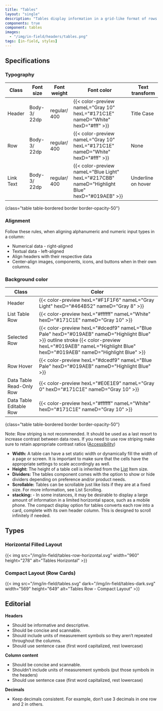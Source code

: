 ```yaml
---
title: "Tables"
layout: "single"
description: "Tables display information in a grid-like format of rows and columns."
components: true
component: tables
images:
  - "/img/in-field/headers/tables.png"
tags: [in-field, styles]
---
```


## Specifications

### Typography

<!-- prettier-ignore-start -->
| Class     | Font size    | Font weight  | Font color                                                                                    | Text transform     |
| --------- | ------------ | ------------ | --------------------------------------------------------------------------------------------- | ------------------ |
| Header    | Body-3/ 22dp | regular/ 400 | {{< color-preview nameL="Gray 10" hexL="#171C1E" nameD="White" hexD="#fff" >}}                | Title Case         |
| Row       | Body-3/ 22dp | regular/ 400 | {{< color-preview nameL="Gray 10" hexL="#171C1E" nameD="White" hexD="#fff" >}}                | None               |
| Link Text | Body-3/ 22dp | regular/ 400 | {{< color-preview nameL="Blue Light" hexL="#217CBB" nameD="Highlight Blue" hexD="#019AEB" >}} | Underline on hover |
{class="table table-bordered border border-opacity-50"}
<!-- prettier-ignore-end -->

### Alignment

Follow these rules, when aligning alphanumeric and numeric input types in a column:

- Numerical data - right-aligned
- Textual data - left-aligned
- Align headers with their respective data
- Center-align images, components, icons, and buttons when in their own columns.

### Background color

<!-- prettier-ignore-start -->
| Class                    | Color                                                                                        |
| ------------------------ | -------------------------------------------------------------------------------------------- |
| Header                   | {{< color-preview hexL="#F1F1F6" nameL="Gray Light" hexD="#464B52" nameD="Gray 8" >}}        |
| List Table Row           | {{< color-preview hexL="#ffffff" nameL="White" hexD="#171C1E" nameD="Gray 10" >}}            |
| Selected Row             | {{< color-preview hexL="#dcedf9" nameL="Blue Pale" hexD="#019AEB" nameD="Highlight Blue" >}} outline stroke {{< color-preview hexL="#019AEB" nameL="Highlight Blue" hexD="#019AEB" nameD="Highlight Blue" >}} |
| Row Hover                | {{< color-preview hexL="#dcedf9" nameL="Blue Pale" hexD="#019AEB" nameD="Highlight Blue" >}} |
| Data Table Read-Only Row | {{< color-preview hexL="#E0E1E9" nameL="Gray 0" hexD="#171C1E" nameD="Gray 10" >}}           |
| Data Table Editable Row  | {{< color-preview hexL="#ffffff" nameL="White" hexD="#171C1E" nameD="Gray 10" >}}            |
{class="table table-bordered border border-opacity-50"}
<!-- prettier-ignore-end -->

Note: Row striping is not recommended. It should be used as a last resort to increase contrast between data rows. If you need to use row striping make sure to retain appropriate contrast ratios ([Accessibility](/foundations/accessibility/))

- **Width:** A table can have a set static width or dynamically fill the width of a page or screen. It is important to make sure that the cells have the appropriate settings to scale accordingly as well.
- **Height:** The height of a table cell is inherited from the [List](/components/in-field/lists/) Item size.
- **Dividers:** The tables component comes with the option to show or hide dividers depending on preference and/or product needs.
- **Scrollable:** Tables can be scrollable just like lists if they are at a fixed size. For more information, see List Scrolling.
- **stacking:** - In some instances, it may be desirable to display a large amount of information in a limited horizontal space, such as a mobile phone. The compact display option for tables converts each row into a card, complete with its own header column. This is designed to scroll infinitely if needed.

## Types

### Horizontal Filled Layout

{{< img src="/img/in-field/tables-row-horizontal.svg" width="960" height="278" alt="Tables Horizontal" >}}

### Compact Layout (Row Cards)

{{< img src="/img/in-field/tables.svg" dark="/img/in-field/tables-dark.svg" width="569" height="649" alt="Tables Row - Compact Layout" >}}

## Editorial

**Headers**

- Should be informative and descriptive.
- Should be concise and scannable.
- Should include units of measurement symbols so they aren’t repeated throughout the columns.
- Should use sentence case (first word capitalized, rest lowercase)

**Column content**

- Should be concise and scannable.
- Shouldn’t include units of measurement symbols (put those symbols in the headers)
- Should use sentence case (first word capitalized, rest lowercase)

**Decimals**

- Keep decimals consistent. For example, don’t use 3 decimals in one row and 2 in others.
